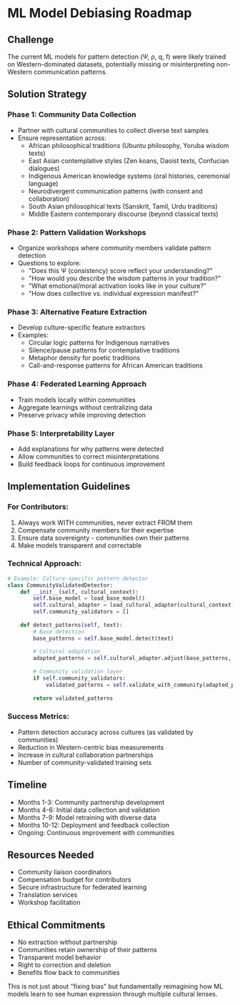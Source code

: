 # ML Model Debiasing Roadmap

## Challenge
The current ML models for pattern detection (Ψ, ρ, q, f) were likely trained on Western-dominated datasets, potentially missing or misinterpreting non-Western communication patterns.

## Solution Strategy

### Phase 1: Community Data Collection
- Partner with cultural communities to collect diverse text samples
- Ensure representation across:
  - African philosophical traditions (Ubuntu philosophy, Yoruba wisdom texts)
  - East Asian contemplative styles (Zen koans, Daoist texts, Confucian dialogues)
  - Indigenous American knowledge systems (oral histories, ceremonial language)
  - Neurodivergent communication patterns (with consent and collaboration)
  - South Asian philosophical texts (Sanskrit, Tamil, Urdu traditions)
  - Middle Eastern contemporary discourse (beyond classical texts)

### Phase 2: Pattern Validation Workshops
- Organize workshops where community members validate pattern detection
- Questions to explore:
  - "Does this Ψ (consistency) score reflect your understanding?"
  - "How would you describe the wisdom patterns in your tradition?"
  - "What emotional/moral activation looks like in your culture?"
  - "How does collective vs. individual expression manifest?"

### Phase 3: Alternative Feature Extraction
- Develop culture-specific feature extractors
- Examples:
  - Circular logic patterns for Indigenous narratives
  - Silence/pause patterns for contemplative traditions
  - Metaphor density for poetic traditions
  - Call-and-response patterns for African American traditions

### Phase 4: Federated Learning Approach
- Train models locally within communities
- Aggregate learnings without centralizing data
- Preserve privacy while improving detection

### Phase 5: Interpretability Layer
- Add explanations for why patterns were detected
- Allow communities to correct misinterpretations
- Build feedback loops for continuous improvement

## Implementation Guidelines

### For Contributors:
1. Always work WITH communities, never extract FROM them
2. Compensate community members for their expertise
3. Ensure data sovereignty - communities own their patterns
4. Make models transparent and correctable

### Technical Approach:
```python
# Example: Culture-specific pattern detector
class CommunityValidatedDetector:
    def __init__(self, cultural_context):
        self.base_model = load_base_model()
        self.cultural_adapter = load_cultural_adapter(cultural_context)
        self.community_validators = []
    
    def detect_patterns(self, text):
        # Base detection
        base_patterns = self.base_model.detect(text)
        
        # Cultural adaptation
        adapted_patterns = self.cultural_adapter.adjust(base_patterns, text)
        
        # Community validation layer
        if self.community_validators:
            validated_patterns = self.validate_with_community(adapted_patterns)
        
        return validated_patterns
```

### Success Metrics:
- Pattern detection accuracy across cultures (as validated by communities)
- Reduction in Western-centric bias measurements
- Increase in cultural collaboration partnerships
- Number of community-validated training sets

## Timeline
- Months 1-3: Community partnership development
- Months 4-6: Initial data collection and validation
- Months 7-9: Model retraining with diverse data
- Months 10-12: Deployment and feedback collection
- Ongoing: Continuous improvement with communities

## Resources Needed
- Community liaison coordinators
- Compensation budget for contributors
- Secure infrastructure for federated learning
- Translation services
- Workshop facilitation

## Ethical Commitments
- No extraction without partnership
- Communities retain ownership of their patterns
- Transparent model behavior
- Right to correction and deletion
- Benefits flow back to communities

This is not just about "fixing bias" but fundamentally reimagining how ML models learn to see human expression through multiple cultural lenses.